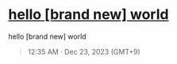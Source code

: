 # [hello [brand new] world](https://github.com/noraworld/github-actions-sandbox/issues/104)
hello [brand new] world

> 12:35 AM · Dec 23, 2023 (GMT+9)
